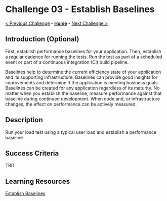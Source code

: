 # Challenge 03 - Establish Baselines

[< Previous Challenge](./Challenge-02.md) - **[Home](../README.md)** - [Next Challenge >](./Challenge-04.md)

## Introduction (Optional)

First, establish performance baselines for your application. Then, establish a regular cadence for running the tests. Run the test as part of a scheduled event or part of a continuous integration (CI) build pipeline. 

Baselines help to determine the current efficiency state of your application and its supporting infrastructure. Baselines can provide good insights for improvements and determine if the application is meeting business goals. Baselines can be created for any application regardless of its maturity. No matter when you establish the baseline, measure performance against that baseline during continued development. When code and, or infrastructure changes, the effect on performance can be actively measured.

## Description

Run your load test using a typical user load and establish a performance baseline

## Success Criteria

TBD

## Learning Resources

[Establish Baselines](https://docs.microsoft.com/en-us/azure/architecture/framework/scalability/performance-test#establish-baselines)
